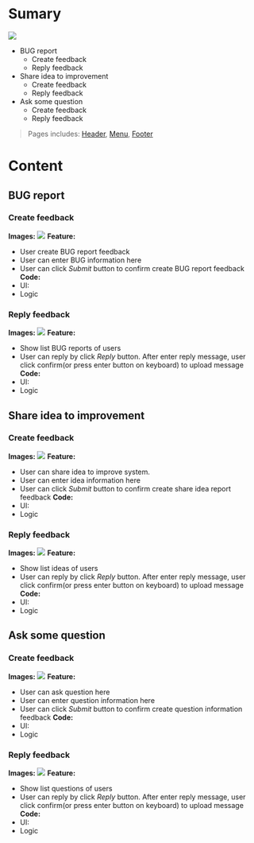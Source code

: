 # Sumary
![](images/Feedback%201.png)
- BUG report
	- Create feedback
	- Reply feedback
- Share idea to improvement
	 - Create feedback
	- Reply feedback
- Ask some question
	- Create feedback
	- Reply feedback
> Pages includes: [Header](../../Common%20UI/Header.md), [Menu](../../Common%20UI/Menu.md), [Footer](../../Common%20UI/Footer.md) 
# Content
## BUG report
### Create feedback
**Images:**
![](images/Create%20feedback.png)
**Feature:**
- User create BUG report feedback
- User can enter BUG information here
- User can click *Submit* button to confirm create BUG report feedback
**Code:**
- UI:
- Logic
### Reply feedback
**Images:**
![](images/Reply%20feedback.png)
**Feature:**
- Show list BUG reports of users
- User can reply by click *Reply* button. After enter reply message, user click confirm(or press enter button on keyboard) to upload message
**Code:**
- UI:
- Logic
## Share idea to improvement
### Create feedback
**Images:**
![](images/Create%20feedback.png)
**Feature:**
- User can share idea to improve system.
- User can enter idea information here
- User can click *Submit* button to confirm create share idea report feedback
**Code:**
- UI:
- Logic
### Reply feedback
**Images:**
![](images/Share%20idea%20to%20improvement.png)
**Feature:**
- Show list ideas of users
- User can reply by click *Reply* button. After enter reply message, user click confirm(or press enter button on keyboard) to upload message
**Code:**
- UI:
- Logic
## Ask some question
### Create feedback
**Images:**
![](images/Create%20feedback.png)
**Feature:**
- User can ask question here
- User can enter question information here
- User can click *Submit* button to confirm create question information feedback
**Code:**
- UI:
- Logic
### Reply feedback
**Images:**
![](images/ask%20question.png)
**Feature:**
- Show list questions of users
- User can reply by click *Reply* button. After enter reply message, user click confirm(or press enter button on keyboard) to upload message
**Code:**
- UI:
- Logic